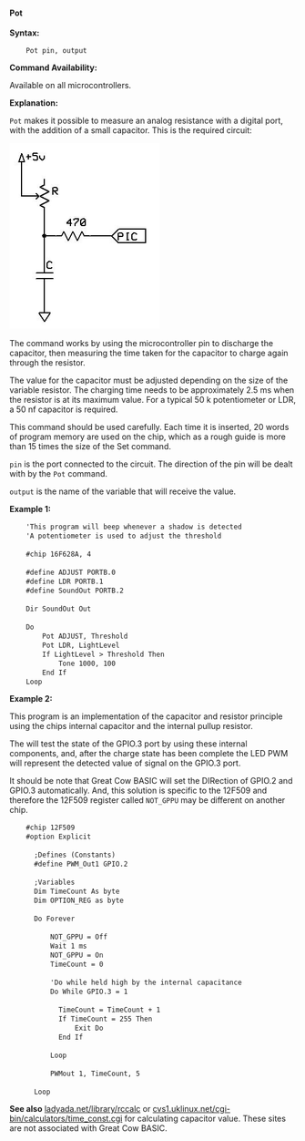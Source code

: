<div class="section">

<div class="titlepage">

<div>

<div>

#### <span id="pot"></span>Pot

</div>

</div>

</div>

<span class="strong">**Syntax:**</span>

``` screen
    Pot pin, output
```

<span class="strong">**Command Availability:**</span>

Available on all microcontrollers.

<span class="strong">**Explanation:**</span>

`Pot` makes it possible to measure an analog resistance with a digital
port, with the addition of a small capacitor. This is the required
circuit:

<span class="inlinemediaobject">![graphic](./images/potb1.JPG)</span>

The command works by using the microcontroller pin to discharge the
capacitor, then measuring the time taken for the capacitor to charge
again through the resistor.

The value for the capacitor must be adjusted depending on the size of
the variable resistor. The charging time needs to be approximately 2.5
ms when the resistor is at its maximum value. For a typical 50 k
potentiometer or LDR, a 50 nf capacitor is required.

This command should be used carefully. Each time it is inserted, 20
words of program memory are used on the chip, which as a rough guide is
more than 15 times the size of the Set command.

`pin` is the port connected to the circuit. The direction of the pin
will be dealt with by the `Pot` command.

`output` is the name of the variable that will receive the value.

<span class="strong">**Example 1:**</span>

``` screen
    'This program will beep whenever a shadow is detected
    'A potentiometer is used to adjust the threshold

    #chip 16F628A, 4

    #define ADJUST PORTB.0
    #define LDR PORTB.1
    #define SoundOut PORTB.2

    Dir SoundOut Out

    Do
        Pot ADJUST, Threshold
        Pot LDR, LightLevel
        If LightLevel > Threshold Then
            Tone 1000, 100
        End If
    Loop
```

<span class="strong">**Example 2:**</span>

This program is an implementation of the capacitor and resistor
principle using the chips internal capacitor and the internal pullup
resistor.

The will test the state of the GPIO.3 port by using these internal
components, and, after the charge state has been complete the LED PWM
will represent the detected value of signal on the GPIO.3 port.

It should be note that Great Cow BASIC will set the DIRection of GPIO.2
and GPIO.3 automatically. And, this solution is specific to the 12F509
and therefore the 12F509 register called `NOT_GPPU` may be different on
another chip.

``` screen
    #chip 12F509
    #option Explicit

      ;Defines (Constants)
      #define PWM_Out1 GPIO.2

      ;Variables
      Dim TimeCount As byte
      Dim OPTION_REG as byte

      Do Forever

          NOT_GPPU = Off
          Wait 1 ms
          NOT_GPPU = On
          TimeCount = 0

          'Do while held high by the internal capacitance
          Do While GPIO.3 = 1

            TimeCount = TimeCount + 1
            If TimeCount = 255 Then
                Exit Do
            End If

          Loop

          PWMout 1, TimeCount, 5

      Loop
```

<span class="strong">**See also**</span>
<a href="http://ladyada.net/library/rccalc" class="link">ladyada.net/library/rccalc</a>
or
<a href="http://web.archive.org/web/20100818230450/http://www.cvs1.uklinux.net/cgi-bin/calculators/time_const.cgi" class="link">cvs1.uklinux.net/cgi-bin/calculators/time_const.cgi</a>
for calculating capacitor value. These sites are not associated with
Great Cow BASIC.

</div>
